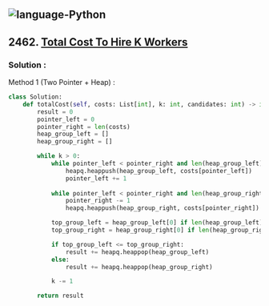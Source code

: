 ![language-Python](https://img.shields.io/badge/%20-Python-ffd43b?style=for-the-badge&logo=PYTHON)
---

## 2462. [Total Cost To Hire K Workers](https://leetcode.com/problems/total-cost-to-hire-k-workers)

### Solution :

Method 1 (Two Pointer + Heap) :
```python
class Solution:
    def totalCost(self, costs: List[int], k: int, candidates: int) -> int:
        result = 0
        pointer_left = 0
        pointer_right = len(costs)
        heap_group_left = []
        heap_group_right = []

        while k > 0:
            while pointer_left < pointer_right and len(heap_group_left) < candidates:
                heapq.heappush(heap_group_left, costs[pointer_left])
                pointer_left += 1
            
            while pointer_left < pointer_right and len(heap_group_right) < candidates:
                pointer_right -= 1
                heapq.heappush(heap_group_right, costs[pointer_right])

            top_group_left = heap_group_left[0] if len(heap_group_left) else float('inf')
            top_group_right = heap_group_right[0] if len(heap_group_right) else float('inf')

            if top_group_left <= top_group_right:
                result += heapq.heappop(heap_group_left)
            else:
                result += heapq.heappop(heap_group_right)

            k -= 1

        return result
```
